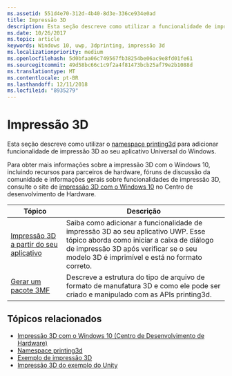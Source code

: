 ```yaml
---
ms.assetid: 551d4e70-312d-4b40-8d3e-336ce934e0ad
title: Impressão 3D
description: Esta seção descreve como utilizar a funcionalidade de impressão 3D em seu aplicativo universal do Windows.
ms.date: 10/26/2017
ms.topic: article
keywords: Windows 10, uwp, 3dprinting, impressão 3d
ms.localizationpriority: medium
ms.openlocfilehash: 5d0bfaa06c749567fb38254be06ac9e8fd01fe61
ms.sourcegitcommit: 49d58bc66c1c9f2a4f81473bcb25af79e2b1088d
ms.translationtype: MT
ms.contentlocale: pt-BR
ms.lasthandoff: 12/11/2018
ms.locfileid: "8935279"
---
```

# <a name="3d-printing"></a>Impressão 3D


Esta seção descreve como utilizar o [namespace printing3d](https://msdn.microsoft.com/library/windows/apps/windows.graphics.printing3d.aspx) para adicionar funcionalidade de impressão 3D ao seu aplicativo Universal do Windows.  

Para obter mais informações sobre a impressão 3D com o Windows 10, incluindo recursos para parceiros de hardware, fóruns de discussão da comunidade e informações gerais sobre funcionalidades de impressão 3D, consulte o site de [impressão 3D com o Windows 10](https://developer.microsoft.com/windows/hardware/3d-print-support-windows-10) no Centro de desenvolvimento de Hardware.

| Tópico | Descrição |
|-------|-------------|
| [Impressão 3D a partir do seu aplicativo](3d-print-from-app.md) | Saiba como adicionar a funcionalidade de impressão 3D ao seu aplicativo UWP. Esse tópico aborda como iniciar a caixa de diálogo de impressão 3D após verificar se o seu modelo 3D é imprimível e está no formato correto. |
| [Gerar um pacote 3MF](generate-3mf.md) | Descreve a estrutura do tipo de arquivo de formato de manufatura 3D e como ele pode ser criado e manipulado com as APIs printing3d. |

## <a name="related-topics"></a>Tópicos relacionados

* [Impressão 3D com o Windows 10 (Centro de Desenvolvimento de Hardware)](https://developer.microsoft.com/windows/hardware/3d-print-support-windows-10)
* [Namespace printing3d](https://msdn.microsoft.com/library/windows/apps/windows.graphics.printing3d.aspx)
* [Exemplo de impressão 3D](https://github.com/Microsoft/Windows-universal-samples/tree/master/Samples/3DPrinting)
* [Impressão 3D do exemplo do Unity](https://github.com/Microsoft/Windows-universal-samples/tree/master/Samples/3DPrintingFromUnity)

 
